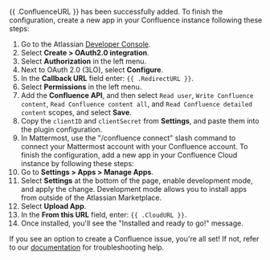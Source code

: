 {{ .ConfluenceURL }} has been successfully added. To finish the configuration, create a new app in your Confluence instance following these steps:

1. Go to the Atlassian [Developer Console](https://developer.atlassian.com/console/myapps/).
2. Select **Create > OAuth2.0 integration**.
3. Select **Authorization** in the left menu.
4. Next to OAuth 2.0 (3LO), select **Configure**.
5. In the **Callback URL** field enter:
``
    {{ .RedirectURL }}
``.
6. Select **Permissions** in the left menu.
7. Add the **Confluence API**, and then select `Read user`, `Write Confluence content`, `Read Confluence content all`, and `Read Confluence detailed content` scopes, and select **Save**.
8. Copy the `clientID` and `clientSecret` from **Settings**, and paste them into the plugin configuration.
9. In Mattermost, use the "/confluence connect" slash command to connect your Mattermost account with your Confluence account.
To finish the configuration, add a new app in your Confluence Cloud instance by following these steps:
1. Go to **Settings > Apps > Manage Apps**.
2. Select **Settings** at the bottom of the page, enable development mode, and apply the change. Development mode allows you to install apps from outside of the Atlassian Marketplace.
3. Select **Upload App**.
4. In the **From this URL** field, enter: `{{ .CloudURL }}`.
5. Once installed, you'll see the "Installed and ready to go!" message.

If you see an option to create a Confluence issue, you're all set! If not, refer to our [documentation](https://mattermost.gitbook.io/plugin-confluence) for troubleshooting help.
